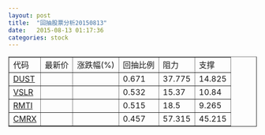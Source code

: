```yaml
---
layout: post
title:  "回抽股票分析20150813"
date:   2015-08-13 01:17:36
categories: stock
---
```

<script type="text/javascript">
var stockList = []
stockList.push('gb_dust');
stockList.push('gb_vslr');
stockList.push('gb_rmti');
stockList.push('gb_cmrx');
</script>
<table border="1">
 <tr>
 <td>代码</td>
 <td>最新价</td>
 <td>涨跌幅(%)</td>
 <td>回抽比例</td>
 <td>阻力</td>
 <td>支撑</td>
</tr>
  <tr id="dust">
  <td><a href="http://stock.finance.sina.com.cn/usstock/quotes/DUST.html" target="_blank">DUST</a></td><td></td><td></td><td>0.671</td><td>37.775</td><td>14.825</td></tr>
  <tr id="vslr">
  <td><a href="http://stock.finance.sina.com.cn/usstock/quotes/VSLR.html" target="_blank">VSLR</a></td><td></td><td></td><td>0.532</td><td>15.37</td><td>10.84</td></tr>
  <tr id="rmti">
  <td><a href="http://stock.finance.sina.com.cn/usstock/quotes/RMTI.html" target="_blank">RMTI</a></td><td></td><td></td><td>0.515</td><td>18.5</td><td>9.265</td></tr>
  <tr id="cmrx">
  <td><a href="http://stock.finance.sina.com.cn/usstock/quotes/CMRX.html" target="_blank">CMRX</a></td><td></td><td></td><td>0.457</td><td>57.315</td><td>45.215</td></tr>
</table>

